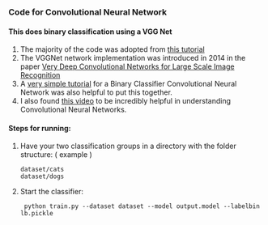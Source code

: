 ### Code for Convolutional Neural Network 

#### This does binary classification using a VGG Net

1. The majority of the code was adopted from [this tutorial](https://www.pyimagesearch.com/2018/04/30/a-fun-hands-on-deep-learning-project-for-beginners-students-and-hobbyists/)
2. The VGGNet network implementation was introduced in 2014 in the paper [Very Deep Convolutional Networks for Large Scale Image Recognition](https://arxiv.org/abs/1409.1556)
3. A [very simple tutorial](https://becominghuman.ai/building-an-image-classifier-using-deep-learning-in-python-totally-from-a-beginners-perspective-be8dbaf22dd8) for a Binary Classifier Convolutional Neural Network
   was also helpful to put this together.
4. I also found [this video](https://youtu.be/FmpDIaiMIeA) to be incredibly helpful in understanding Convolutional Neural Networks.

#### Steps for running:
1. Have your two classification groups in a directory with the folder
   structure: ( example )
   ```
   dataset/cats
   dataset/dogs
   ```
2. Start the classifier:
   ```
    python train.py --dataset dataset --model output.model --labelbin lb.pickle
   ```
